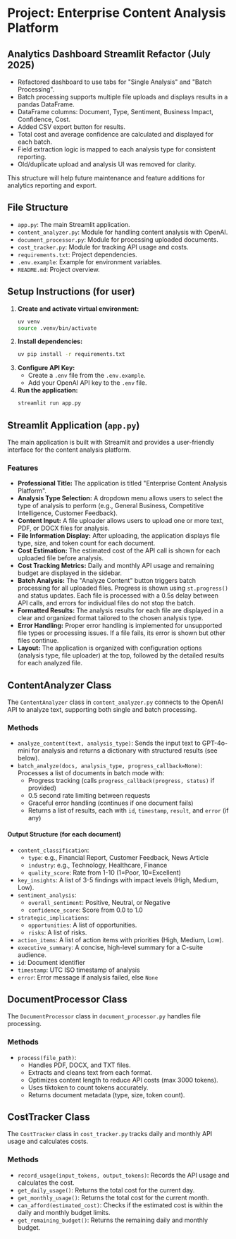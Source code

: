 # Project: Enterprise Content Analysis Platform

## Analytics Dashboard Streamlit Refactor (July 2025)

- Refactored dashboard to use tabs for "Single Analysis" and "Batch Processing".
- Batch processing supports multiple file uploads and displays results in a pandas DataFrame.
- DataFrame columns: Document, Type, Sentiment, Business Impact, Confidence, Cost.
- Added CSV export button for results.
- Total cost and average confidence are calculated and displayed for each batch.
- Field extraction logic is mapped to each analysis type for consistent reporting.
- Old/duplicate upload and analysis UI was removed for clarity.

This structure will help future maintenance and feature additions for analytics reporting and export.
## File Structure

- `app.py`: The main Streamlit application.
- `content_analyzer.py`: Module for handling content analysis with OpenAI.
- `document_processor.py`: Module for processing uploaded documents.
- `cost_tracker.py`: Module for tracking API usage and costs.
- `requirements.txt`: Project dependencies.
- `.env.example`: Example for environment variables.
- `README.md`: Project overview.

## Setup Instructions (for user)

1.  **Create and activate virtual environment:**
    ```bash
    uv venv
    source .venv/bin/activate
    ```
2.  **Install dependencies:**
    ```bash
    uv pip install -r requirements.txt
    ```
3.  **Configure API Key:**
    - Create a `.env` file from the `.env.example`.
    - Add your OpenAI API key to the `.env` file.
4.  **Run the application:**
    ```bash
    streamlit run app.py
    ```

## Streamlit Application (`app.py`)

The main application is built with Streamlit and provides a user-friendly interface for the content analysis platform.

### Features

-   **Professional Title:** The application is titled "Enterprise Content Analysis Platform".
-   **Analysis Type Selection:** A dropdown menu allows users to select the type of analysis to perform (e.g., General Business, Competitive Intelligence, Customer Feedback).
-   **Content Input:** A file uploader allows users to upload one or more text, PDF, or DOCX files for analysis.
-   **File Information Display:** After uploading, the application displays file type, size, and token count for each document.
-   **Cost Estimation:** The estimated cost of the API call is shown for each uploaded file before analysis.
-   **Cost Tracking Metrics:** Daily and monthly API usage and remaining budget are displayed in the sidebar.
-   **Batch Analysis:** The "Analyze Content" button triggers batch processing for all uploaded files. Progress is shown using `st.progress()` and status updates. Each file is processed with a 0.5s delay between API calls, and errors for individual files do not stop the batch.
-   **Formatted Results:** The analysis results for each file are displayed in a clear and organized format tailored to the chosen analysis type.
-   **Error Handling:** Proper error handling is implemented for unsupported file types or processing issues. If a file fails, its error is shown but other files continue.
-   **Layout:** The application is organized with configuration options (analysis type, file uploader) at the top, followed by the detailed results for each analyzed file.

## ContentAnalyzer Class

The `ContentAnalyzer` class in `content_analyzer.py` connects to the OpenAI API to analyze text, supporting both single and batch processing.

### Methods

- `analyze_content(text, analysis_type)`: Sends the input text to GPT-4o-mini for analysis and returns a dictionary with structured results (see below).
- `batch_analyze(docs, analysis_type, progress_callback=None)`: Processes a list of documents in batch mode with:
  - Progress tracking (calls `progress_callback(progress, status)` if provided)
  - 0.5 second rate limiting between requests
  - Graceful error handling (continues if one document fails)
  - Returns a list of results, each with `id`, `timestamp`, `result`, and `error` (if any)

#### Output Structure (for each document)
  - `content_classification`:
    - `type`: e.g., Financial Report, Customer Feedback, News Article
    - `industry`: e.g., Technology, Healthcare, Finance
    - `quality_score`: Rate from 1-10 (1=Poor, 10=Excellent)
  - `key_insights`: A list of 3-5 findings with impact levels (High, Medium, Low).
  - `sentiment_analysis`:
    - `overall_sentiment`: Positive, Neutral, or Negative
    - `confidence_score`: Score from 0.0 to 1.0
  - `strategic_implications`:
    - `opportunities`: A list of opportunities.
    - `risks`: A list of risks.
  - `action_items`: A list of action items with priorities (High, Medium, Low).
  - `executive_summary`: A concise, high-level summary for a C-suite audience.
  - `id`: Document identifier
  - `timestamp`: UTC ISO timestamp of analysis
  - `error`: Error message if analysis failed, else `None`

## DocumentProcessor Class

The `DocumentProcessor` class in `document_processor.py` handles file processing.

### Methods

- `process(file_path)`:
  - Handles PDF, DOCX, and TXT files.
  - Extracts and cleans text from each format.
  - Optimizes content length to reduce API costs (max 3000 tokens).
  - Uses tiktoken to count tokens accurately.
  - Returns document metadata (type, size, token count).

## CostTracker Class

The `CostTracker` class in `cost_tracker.py` tracks daily and monthly API usage and calculates costs.

### Methods

- `record_usage(input_tokens, output_tokens)`: Records the API usage and calculates the cost.
- `get_daily_usage()`: Returns the total cost for the current day.
- `get_monthly_usage()`: Returns the total cost for the current month.
- `can_afford(estimated_cost)`: Checks if the estimated cost is within the daily and monthly budget limits.
- `get_remaining_budget()`: Returns the remaining daily and monthly budget.